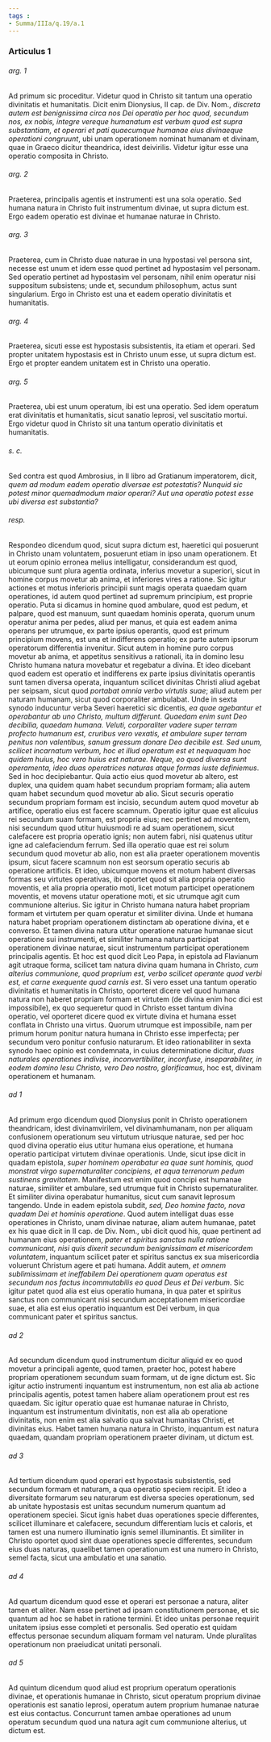 ```yaml
---
tags : 
- Summa/IIIa/q.19/a.1
---
```


### Articulus 1

###### arg. 1
Ad primum sic proceditur. Videtur quod in Christo sit tantum una operatio divinitatis et humanitatis. Dicit enim Dionysius, II cap. de Div. Nom., *discreta autem est benignissima circa nos Dei operatio per hoc quod, secundum nos, ex nobis, integre vereque humanatum est verbum quod est supra substantiam, et operari et pati quaecumque humanae eius divinaeque operationi congruunt*, ubi unam operationem nominat humanam et divinam, quae in Graeco dicitur theandrica, idest deivirilis. Videtur igitur esse una operatio composita in Christo.

###### arg. 2
Praeterea, principalis agentis et instrumenti est una sola operatio. Sed humana natura in Christo fuit instrumentum divinae, ut supra dictum est. Ergo eadem operatio est divinae et humanae naturae in Christo.

###### arg. 3
Praeterea, cum in Christo duae naturae in una hypostasi vel persona sint, necesse est unum et idem esse quod pertinet ad hypostasim vel personam. Sed operatio pertinet ad hypostasim vel personam, nihil enim operatur nisi suppositum subsistens; unde et, secundum philosophum, actus sunt singularium. Ergo in Christo est una et eadem operatio divinitatis et humanitatis.

###### arg. 4
Praeterea, sicuti esse est hypostasis subsistentis, ita etiam et operari. Sed propter unitatem hypostasis est in Christo unum esse, ut supra dictum est. Ergo et propter eandem unitatem est in Christo una operatio.

###### arg. 5
Praeterea, ubi est unum operatum, ibi est una operatio. Sed idem operatum erat divinitatis et humanitatis, sicut sanatio leprosi, vel suscitatio mortui. Ergo videtur quod in Christo sit una tantum operatio divinitatis et humanitatis.

###### s. c.
Sed contra est quod Ambrosius, in II libro ad Gratianum imperatorem, dicit, *quem ad modum eadem operatio diversae est potestatis? Nunquid sic potest minor quemadmodum maior operari? Aut una operatio potest esse ubi diversa est substantia?*

###### resp.
Respondeo dicendum quod, sicut supra dictum est, haeretici qui posuerunt in Christo unam voluntatem, posuerunt etiam in ipso unam operationem. Et ut eorum opinio erronea melius intelligatur, considerandum est quod, ubicumque sunt plura agentia ordinata, inferius movetur a superiori, sicut in homine corpus movetur ab anima, et inferiores vires a ratione. Sic igitur actiones et motus inferioris principii sunt magis operata quaedam quam operationes, id autem quod pertinet ad supremum principium, est proprie operatio. Puta si dicamus in homine quod ambulare, quod est pedum, et palpare, quod est manuum, sunt quaedam hominis operata, quorum unum operatur anima per pedes, aliud per manus, et quia est eadem anima operans per utrumque, ex parte ipsius operantis, quod est primum principium movens, est una et indifferens operatio; ex parte autem ipsorum operatorum differentia invenitur. Sicut autem in homine puro corpus movetur ab anima, et appetitus sensitivus a rationali, ita in domino Iesu Christo humana natura movebatur et regebatur a divina. Et ideo dicebant quod eadem est operatio et indifferens ex parte ipsius divinitatis operantis sunt tamen diversa operata, inquantum scilicet divinitas Christi aliud agebat per seipsam, sicut quod *portabat omnia verbo virtutis suae*; aliud autem per naturam humanam, sicut quod corporaliter ambulabat. Unde in sexta synodo inducuntur verba Severi haeretici sic dicentis, *ea quae agebantur et operabantur ab uno Christo, multum differunt. Quaedam enim sunt Deo decibilia, quaedam humana. Veluti, corporaliter vadere super terram profecto humanum est, cruribus vero vexatis, et ambulare super terram penitus non valentibus, sanum gressum donare Deo decibile est. Sed unum, scilicet incarnatum verbum, hoc et illud operatum est et nequaquam hoc quidem huius, hoc vero huius est naturae. Neque, eo quod diversa sunt operamenta, ideo duas operatrices naturas atque formas iuste definiemus*. Sed in hoc decipiebantur. Quia actio eius quod movetur ab altero, est duplex, una quidem quam habet secundum propriam formam; alia autem quam habet secundum quod movetur ab alio. Sicut securis operatio secundum propriam formam est incisio, secundum autem quod movetur ab artifice, operatio eius est facere scamnum. Operatio igitur quae est alicuius rei secundum suam formam, est propria eius; nec pertinet ad moventem, nisi secundum quod utitur huiusmodi re ad suam operationem, sicut calefacere est propria operatio ignis; non autem fabri, nisi quatenus utitur igne ad calefaciendum ferrum. Sed illa operatio quae est rei solum secundum quod movetur ab alio, non est alia praeter operationem moventis ipsum, sicut facere scamnum non est seorsum operatio securis ab operatione artificis. Et ideo, ubicumque movens et motum habent diversas formas seu virtutes operativas, ibi oportet quod sit alia propria operatio moventis, et alia propria operatio moti, licet motum participet operationem moventis, et movens utatur operatione moti, et sic utrumque agit cum communione alterius. Sic igitur in Christo humana natura habet propriam formam et virtutem per quam operatur et similiter divina. Unde et humana natura habet propriam operationem distinctam ab operatione divina, et e converso. Et tamen divina natura utitur operatione naturae humanae sicut operatione sui instrumenti, et similiter humana natura participat operationem divinae naturae, sicut instrumentum participat operationem principalis agentis. Et hoc est quod dicit Leo Papa, in epistola ad Flavianum agit utraque forma, scilicet tam natura divina quam humana in Christo, *cum alterius communione, quod proprium est, verbo scilicet operante quod verbi est, et carne exequente quod carnis est*. Si vero esset una tantum operatio divinitatis et humanitatis in Christo, oporteret dicere vel quod humana natura non haberet propriam formam et virtutem (de divina enim hoc dici est impossibile), ex quo sequeretur quod in Christo esset tantum divina operatio, vel oporteret dicere quod ex virtute divina et humana esset conflata in Christo una virtus. Quorum utrumque est impossibile, nam per primum horum ponitur natura humana in Christo esse imperfecta; per secundum vero ponitur confusio naturarum. Et ideo rationabiliter in sexta synodo haec opinio est condemnata, in cuius determinatione dicitur, *duas naturales operationes indivise, inconvertibiliter, inconfuse, inseparabiliter, in eodem domino Iesu Christo, vero Deo nostro, glorificamus*, hoc est, divinam operationem et humanam.

###### ad 1
Ad primum ergo dicendum quod Dionysius ponit in Christo operationem theandricam, idest divinamvirilem, vel divinamhumanam, non per aliquam confusionem operationum seu virtutum utriusque naturae, sed per hoc quod divina operatio eius utitur humana eius operatione, et humana operatio participat virtutem divinae operationis. Unde, sicut ipse dicit in quadam epistola, *super hominem operabatur ea quae sunt hominis, quod monstrat virgo supernaturaliter concipiens, et aqua terrenorum pedum sustinens gravitatem*. Manifestum est enim quod concipi est humanae naturae, similiter et ambulare, sed utrumque fuit in Christo supernaturaliter. Et similiter divina operabatur humanitus, sicut cum sanavit leprosum tangendo. Unde in eadem epistola subdit, *sed, Deo homine facto, nova quadam Dei et hominis operatione*. Quod autem intelligat duas esse operationes in Christo, unam divinae naturae, aliam autem humanae, patet ex his quae dicit in II cap. de Div. Nom., ubi dicit quod his, quae pertinent ad humanam eius operationem, *pater et spiritus sanctus nulla ratione communicant, nisi quis dixerit secundum benignissimam et misericordem voluntatem*, inquantum scilicet pater et spiritus sanctus ex sua misericordia voluerunt Christum agere et pati humana. Addit autem, *et omnem sublimissimam et ineffabilem Dei operationem quam operatus est secundum nos factus incommutabilis eo quod Deus et Dei verbum*. Sic igitur patet quod alia est eius operatio humana, in qua pater et spiritus sanctus non communicant nisi secundum acceptationem misericordiae suae, et alia est eius operatio inquantum est Dei verbum, in qua communicant pater et spiritus sanctus.

###### ad 2
Ad secundum dicendum quod instrumentum dicitur aliquid ex eo quod movetur a principali agente, quod tamen, praeter hoc, potest habere propriam operationem secundum suam formam, ut de igne dictum est. Sic igitur actio instrumenti inquantum est instrumentum, non est alia ab actione principalis agentis, potest tamen habere aliam operationem prout est res quaedam. Sic igitur operatio quae est humanae naturae in Christo, inquantum est instrumentum divinitatis, non est alia ab operatione divinitatis, non enim est alia salvatio qua salvat humanitas Christi, et divinitas eius. Habet tamen humana natura in Christo, inquantum est natura quaedam, quandam propriam operationem praeter divinam, ut dictum est.

###### ad 3
Ad tertium dicendum quod operari est hypostasis subsistentis, sed secundum formam et naturam, a qua operatio speciem recipit. Et ideo a diversitate formarum seu naturarum est diversa species operationum, sed ab unitate hypostasis est unitas secundum numerum quantum ad operationem speciei. Sicut ignis habet duas operationes specie differentes, scilicet illuminare et calefacere, secundum differentiam lucis et caloris, et tamen est una numero illuminatio ignis semel illuminantis. Et similiter in Christo oportet quod sint duae operationes specie differentes, secundum eius duas naturas, quaelibet tamen operationum est una numero in Christo, semel facta, sicut una ambulatio et una sanatio.

###### ad 4
Ad quartum dicendum quod esse et operari est personae a natura, aliter tamen et aliter. Nam esse pertinet ad ipsam constitutionem personae, et sic quantum ad hoc se habet in ratione termini. Et ideo unitas personae requirit unitatem ipsius esse completi et personalis. Sed operatio est quidam effectus personae secundum aliquam formam vel naturam. Unde pluralitas operationum non praeiudicat unitati personali.

###### ad 5
Ad quintum dicendum quod aliud est proprium operatum operationis divinae, et operationis humanae in Christo, sicut operatum proprium divinae operationis est sanatio leprosi, operatum autem proprium humanae naturae est eius contactus. Concurrunt tamen ambae operationes ad unum operatum secundum quod una natura agit cum communione alterius, ut dictum est.

